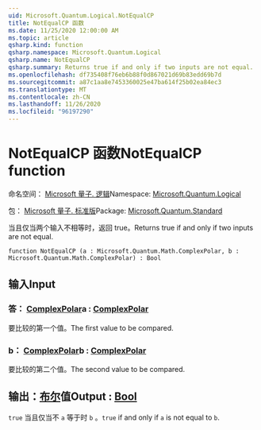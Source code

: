 ```yaml
---
uid: Microsoft.Quantum.Logical.NotEqualCP
title: NotEqualCP 函数
ms.date: 11/25/2020 12:00:00 AM
ms.topic: article
qsharp.kind: function
qsharp.namespace: Microsoft.Quantum.Logical
qsharp.name: NotEqualCP
qsharp.summary: Returns true if and only if two inputs are not equal.
ms.openlocfilehash: df735408f76eb6b88f0d867021d69b83edd69b7d
ms.sourcegitcommit: a87c1aa8e7453360025e47ba614f25b02ea84ec3
ms.translationtype: MT
ms.contentlocale: zh-CN
ms.lasthandoff: 11/26/2020
ms.locfileid: "96197290"
---
```

# <a name="notequalcp-function"></a><span data-ttu-id="fa868-102">NotEqualCP 函数</span><span class="sxs-lookup"><span data-stu-id="fa868-102">NotEqualCP function</span></span>

<span data-ttu-id="fa868-103">命名空间： [Microsoft 量子. 逻辑](xref:Microsoft.Quantum.Logical)</span><span class="sxs-lookup"><span data-stu-id="fa868-103">Namespace: [Microsoft.Quantum.Logical](xref:Microsoft.Quantum.Logical)</span></span>

<span data-ttu-id="fa868-104">包： [Microsoft 量子. 标准版](https://nuget.org/packages/Microsoft.Quantum.Standard)</span><span class="sxs-lookup"><span data-stu-id="fa868-104">Package: [Microsoft.Quantum.Standard](https://nuget.org/packages/Microsoft.Quantum.Standard)</span></span>


<span data-ttu-id="fa868-105">当且仅当两个输入不相等时，返回 true。</span><span class="sxs-lookup"><span data-stu-id="fa868-105">Returns true if and only if two inputs are not equal.</span></span>

```qsharp
function NotEqualCP (a : Microsoft.Quantum.Math.ComplexPolar, b : Microsoft.Quantum.Math.ComplexPolar) : Bool
```


## <a name="input"></a><span data-ttu-id="fa868-106">输入</span><span class="sxs-lookup"><span data-stu-id="fa868-106">Input</span></span>

### <a name="a--complexpolar"></a><span data-ttu-id="fa868-107">答： [ComplexPolar](xref:Microsoft.Quantum.Math.ComplexPolar)</span><span class="sxs-lookup"><span data-stu-id="fa868-107">a : [ComplexPolar](xref:Microsoft.Quantum.Math.ComplexPolar)</span></span>

<span data-ttu-id="fa868-108">要比较的第一个值。</span><span class="sxs-lookup"><span data-stu-id="fa868-108">The first value to be compared.</span></span>


### <a name="b--complexpolar"></a><span data-ttu-id="fa868-109">b： [ComplexPolar](xref:Microsoft.Quantum.Math.ComplexPolar)</span><span class="sxs-lookup"><span data-stu-id="fa868-109">b : [ComplexPolar](xref:Microsoft.Quantum.Math.ComplexPolar)</span></span>

<span data-ttu-id="fa868-110">要比较的第二个值。</span><span class="sxs-lookup"><span data-stu-id="fa868-110">The second value to be compared.</span></span>



## <a name="output--bool"></a><span data-ttu-id="fa868-111">输出：[布尔](xref:microsoft.quantum.lang-ref.bool)值</span><span class="sxs-lookup"><span data-stu-id="fa868-111">Output : [Bool](xref:microsoft.quantum.lang-ref.bool)</span></span>

<span data-ttu-id="fa868-112">`true` 当且仅当不 `a` 等于时 `b` 。</span><span class="sxs-lookup"><span data-stu-id="fa868-112">`true` if and only if `a` is not equal to `b`.</span></span>
